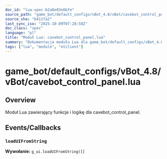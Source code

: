 ```yaml
---
doc_id: "lua-spec-b2a0e03e6bfe"
source_path: "game_bot/default_configs/vBot_4.8/vBot/cavebot_control_panel.lua"
source_sha: "b411fa2"
last_sync_iso: "2025-10-09T07:28:58Z"
doc_class: "spec"
language: "pl"
title: "Moduł Lua: cavebot_control_panel.lua"
summary: "Dokumentacja modułu Lua dla game_bot/default_configs/vBot_4.8/vBot/cavebot_control_panel.lua"
tags: ["lua", "module", "otclient"]
---
```


# game_bot/default_configs/vBot_4.8/vBot/cavebot_control_panel.lua

## Overview

Moduł Lua zawierający funkcje i logikę dla cavebot_control_panel.

## Events/Callbacks

### `loadUIFromString`

**Wywołanie:** `g_ui.loadUIFromString([[`
